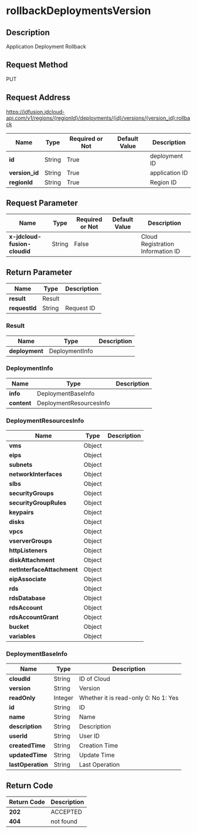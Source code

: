 # rollbackDeploymentsVersion


## Description
Application Deployment Rollback

## Request Method
PUT

## Request Address
https://jdfusion.jdcloud-api.com/v1/regions/{regionId}/deployments/{id}/versions/{version_id}:rollback

|Name|Type|Required or Not|Default Value|Description|
|---|---|---|---|---|
|**id**|String|True| |deployment ID|
|**version_id**|String|True| |application ID|
|**regionId**|String|True| |Region ID|

## Request Parameter
|Name|Type|Required or Not|Default Value|Description|
|---|---|---|---|---|
|**x-jdcloud-fusion-cloudid**|String|False| |Cloud Registration Information ID|


## Return Parameter
|Name|Type|Description|
|---|---|---|
|**result**|Result| |
|**requestId**|String|Request ID|

### Result
|Name|Type|Description|
|---|---|---|
|**deployment**|DeploymentInfo| |
### DeploymentInfo
|Name|Type|Description|
|---|---|---|
|**info**|DeploymentBaseInfo| |
|**content**|DeploymentResourcesInfo| |
### DeploymentResourcesInfo
|Name|Type|Description|
|---|---|---|
|**vms**|Object| |
|**eips**|Object| |
|**subnets**|Object| |
|**networkInterfaces**|Object| |
|**slbs**|Object| |
|**securityGroups**|Object| |
|**securityGroupRules**|Object| |
|**keypairs**|Object| |
|**disks**|Object| |
|**vpcs**|Object| |
|**vserverGroups**|Object| |
|**httpListeners**|Object| |
|**diskAttachment**|Object| |
|**netInterfaceAttachment**|Object| |
|**eipAssociate**|Object| |
|**rds**|Object| |
|**rdsDatabase**|Object| |
|**rdsAccount**|Object| |
|**rdsAccountGrant**|Object| |
|**bucket**|Object| |
|**variables**|Object| |
### DeploymentBaseInfo
|Name|Type|Description|
|---|---|---|
|**cloudId**|String|ID of Cloud|
|**version**|String|Version|
|**readOnly**|Integer|Whether it is read-only  0: No 1: Yes|
|**id**|String|ID|
|**name**|String|Name|
|**description**|String|Description|
|**userId**|String|User ID|
|**createdTime**|String|Creation Time|
|**updatedTime**|String|Update Time|
|**lastOperation**|String|Last Operation|

## Return Code
|Return Code|Description|
|---|---|
|**202**|ACCEPTED|
|**404**|not found|

